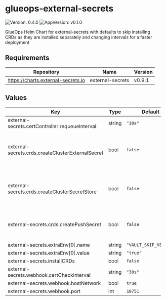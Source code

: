 # glueops-external-secrets

![Version: 0.4.0](https://img.shields.io/badge/Version-0.4.0-informational?style=flat-square) ![AppVersion: v0.1.0](https://img.shields.io/badge/AppVersion-v0.1.0-informational?style=flat-square)

GlueOps Helm Chart for external-secrets with defaults to skip installing CRDs as they are installed separately and changing intervals for a faster deployment

## Requirements

| Repository | Name | Version |
|------------|------|---------|
| https://charts.external-secrets.io | external-secrets | v0.9.1 |

## Values

| Key | Type | Default | Description |
|-----|------|---------|-------------|
| external-secrets.certController.requeueInterval | string | `"30s"` |  |
| external-secrets.crds.createClusterExternalSecret | bool | `false` | If true, create CRDs for Cluster External Secret. |
| external-secrets.crds.createClusterSecretStore | bool | `false` | If true, create CRDs for Cluster Secret Store. |
| external-secrets.crds.createPushSecret | bool | `false` | If true, create CRDs for Push Secret. |
| external-secrets.extraEnv[0].name | string | `"VAULT_SKIP_VERIFY"` |  |
| external-secrets.extraEnv[0].value | string | `"true"` |  |
| external-secrets.installCRDs | bool | `false` |  |
| external-secrets.webhook.certCheckInterval | string | `"30s"` |  |
| external-secrets.webhook.hostNetwork | bool | `true` |  |
| external-secrets.webhook.port | int | `10751` |  |
